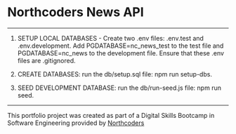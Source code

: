 # Northcoders News API

---

1) SETUP LOCAL DATABASES - Create two .env files: .env.test and .env.development. Add PGDATABASE=nc_news_test to the test file and PGDATABASE=nc_news to the development file. Ensure that these .env files are .gitignored.

2) CREATE DATABASES: run the db/setup.sql file: npm run setup-dbs.

3) SEED DEVELOPMENT DATABASE: run the db/run-seed.js file: npm run seed.

--- 

This portfolio project was created as part of a Digital Skills Bootcamp in Software Engineering provided by [Northcoders](https://northcoders.com/)
